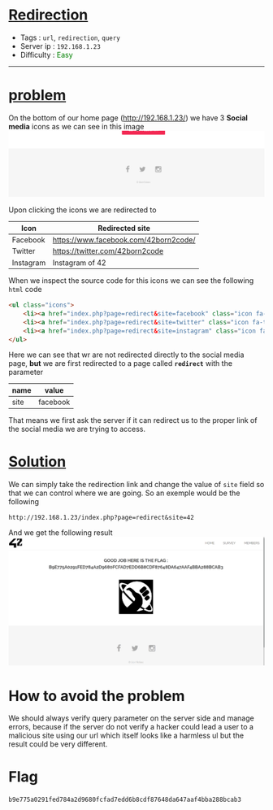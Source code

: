 # <span style="text-decoration: underline">Redirection</span>

- Tags : `url`, `redirection`, `query`
- Server ip : `192.168.1.23 `
- Difficulty : <span style="color : green">Easy</span>
___

# <span style="text-decoration: underline">problem</span>
On the bottom of our home page (http://192.168.1.23/) we have 3 **Social media** icons as we can see in this image
![Sociam media icons](/.resources/images/social%20media.png)

Upon clicking the icons we are redirected to

|Icon|Redirected site|
|---|--|
|Facebook|https://www.facebook.com/42born2code/|
|Twitter|https://twitter.com/42born2code|
|Instagram|Instagram of 42|

When we inspect the source code for this icons we can see the following `html` code
```html
<ul class="icons">
	<li><a href="index.php?page=redirect&site=facebook" class="icon fa-facebook"></a></li>
	<li><a href="index.php?page=redirect&site=twitter" class="icon fa-twitter"></a></li>
	<li><a href="index.php?page=redirect&site=instagram" class="icon fa-instagram"></a></li>
</ul>
```

Here we can see that wr are not redirected directly to the social media page, **but** we are first redirected to a page called **`redirect`** with the parameter

|name|value|
|----|-----|
|site|facebook|

That means we first ask the server if it can redirect us to the proper link of the social media we are trying to access.

# <span style="text-decoration: underline">Solution</span>

We can simply take the redirection link and change the value of `site` field so that we can control where we are going. So an exemple would be the following

```text
http://192.168.1.23/index.php?page=redirect&site=42
```

And we get the following result
![redirection flag](/.resources/images/redirection_flag.png)


# How to avoid the problem
We should always verify query parameter on the server side and manage errors, because if the server do not verify a hacker could lead a user to a malicious site using our url which itself looks like a harmless ul but the result could be very different.

# Flag

```text
b9e775a0291fed784a2d9680fcfad7edd6b8cdf87648da647aaf4bba288bcab3
```
